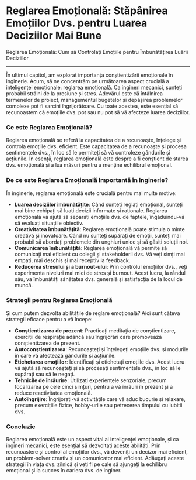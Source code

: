 # Reglarea Emoțională: Stăpânirea Emoțiilor Dvs. pentru Luarea Deciziilor Mai Bune

Reglarea Emoțională: Cum să Controlați Emoțiile pentru Îmbunătățirea Luării Deciziilor

---

În ultimul capitol, am explorat importanța conștientizării emoționale în inginerie. Acum, să ne concentrăm pe următoarea aspect crucială a inteligenței emoționale: reglarea emoțională. Ca ingineri mecanici, sunteți probabil străini de la presiune și stres. Adevărul este că întâlnirea termenelor de proiect, managementul bugetelor și depășirea problemelor complexe pot fi sarcini îngrijorătoare. Cu toate acestea, este esențial să recunoaștem că emoțiile dvs. pot sau nu pot să vă afecteze luarea deciziilor.

### Ce este Reglarea Emoțională?

Reglarea emoțională se referă la capacitatea de a recunoaște, înțelege și controla emoțiile dvs. eficient. Este capacitatea de a recunoaște și procesa sentimentele dvs., în loc să le permiteți să vă controleze gândurile și acțiunile. În esență, reglarea emoțională este despre a fi conștient de starea dvs. emoțională și a lua măsuri pentru a menține echilibrul emoțional.

### De ce este Reglarea Emoțională Importantă în Inginerie?

În inginerie, reglarea emoțională este crucială pentru mai multe motive:

* **Luarea deciziilor îmbunătățite**: Când sunteți reglați emoțional, sunteți mai bine echipați să luați decizii informate și raționale. Reglarea emoțională vă ajută să separați emoțiile dvs. de faptele, îngăduindu-vă să evaluați situațiile obiectiv.
* **Creativitatea îmbunătățită**: Reglarea emoțională poate stimula o minte creativă și inovatoare. Când nu sunteți supărați de emoții, sunteți mai probabil să abordați problemele din unghiuri unice și să găsiți soluții noi.
* **Comunicarea îmbunătățită**: Reglarea emoțională vă permite să comunicați mai eficient cu colegii și stakeholderii dvs. Vă veți simți mai empati, mai deschis și mai receptiv la feedback.
* **Reducerea stresului și a burnout-ului**: Prin controlul emoțiilor dvs., veți experimenta niveluri mai mici de stres și burnout. Acest lucru, la rândul său, va îmbunătăți sănătatea dvs. generală și satisfacția de la locul de muncă.

### Strategii pentru Reglarea Emoțională

Și cum putem dezvolta abilitățile de reglare emoțională? Aici sunt câteva strategii eficace pentru a vă începe:

* **Conștientizarea de prezent**: Practicați meditația de conștientizare, exerciții de respirație adâncă sau îngrijorări care promovează conștientizarea de prezent.
* **Autoconștientizarea**: Recunoașteți și înțelegeți emoțiile dvs. și modurile în care vă afectează gândurile și acțiunile.
* **Etichetarea emoțiilor**: Identificați și etichetați emoțiile dvs. Acest lucru vă ajută să recunoașteți și să procesați sentimentele dvs., în loc să le supărați sau să le negați.
* **Tehnicile de înrâurire**: Utilizați experiențele senzoriale, precum focalizarea pe cele cinci simțuri, pentru a vă înrâuri în prezent și a reduce reactivitatea emoțională.
* **Autoîngrijire**: Îngrijorați-vă activitățile care vă aduc bucurie și relaxare, precum exercițiile fizice, hobby-urile sau petrecerea timpului cu iubitii dvs.

### Concluzie

Reglarea emoțională este un aspect vital al inteligenței emoționale, și ca ingineri mecanici, este esențial să dezvoltați aceste abilități. Prin recunoaștere și control al emoțiilor dvs., vă deveniți un decizor mai eficient, un problem-solver creativ și un comunicator mai eficient. Adăugați aceste strategii în viața dvs. zilnică și veți fi pe cale să ajungeți la echilibru emoțional și la succes în cariera dvs. de inginer.